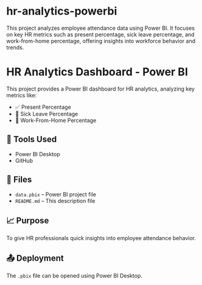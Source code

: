 # hr-analytics-powerbi
This project analyzes employee attendance data using Power BI. It focuses on key HR metrics such as present percentage, sick leave percentage, and work-from-home percentage, offering insights into workforce behavior and trends.
# HR Analytics Dashboard - Power BI

This project provides a Power BI dashboard for HR analytics, analyzing key metrics like:

- ✅ Present Percentage
- 🤒 Sick Leave Percentage
- 🏡 Work-From-Home Percentage

## 🔧 Tools Used
- Power BI Desktop
- GitHub

## 📁 Files
- `data.pbix` – Power BI project file
- `README.md` – This description file

## 📈 Purpose
To give HR professionals quick insights into employee attendance behavior.

## 📤 Deployment
The `.pbix` file can be opened using Power BI Desktop.
